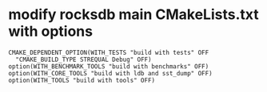 # modify rocksdb main CMakeLists.txt with options

```
CMAKE_DEPENDENT_OPTION(WITH_TESTS "build with tests" OFF
  "CMAKE_BUILD_TYPE STREQUAL Debug" OFF)
option(WITH_BENCHMARK_TOOLS "build with benchmarks" OFF)
option(WITH_CORE_TOOLS "build with ldb and sst_dump" OFF)
option(WITH_TOOLS "build with tools" OFF)

```